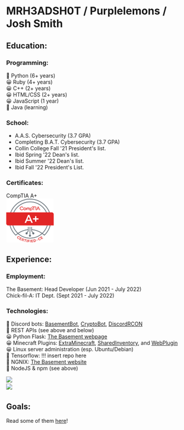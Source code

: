 # MRH3ADSH0T / Purplelemons / Josh Smith

## Education:
### Programming:
💖 Python (6+ years)\
😀 Ruby (4+ years)\
😀 C++ (2+ years)\
😀 HTML/CSS (2+ years)\
😀 JavaScript (1 year)\
🤔 Java (learning)

### School:
 * A.A.S. Cybersecurity (3.7 GPA)
 * Completing B.A.T. Cybersecurity (3.7 GPA)
 * Collin College Fall '21 President's list.
 * Ibid Spring '22 Dean's list.
 * Ibid Summer '22 Dean's list.
 * Ibid Fall '22 President's List.

### Certificates:
CompTIA A+\
<img src="Aplus Logo Certified CE.png" alt="Aplus Logo Certified CE" width="128"/>

## Experience:
### Employment:
The Basement: Head Developer (Jun 2021 - July 2022)\
Chick-fil-A: IT Dept. (Sept 2021 - July 2022)

### Technologies:
💖 Discord bots: [BasementBot](https://github.com/purplelemons-dev/basementbot), [CryptoBot](https://github.com/purplelemons-dev/380-crypto-center), [DiscordRCON](https://github.com/purplelemons-dev/discordRCON)\
💖 REST APIs (see above and below)\
😀 Python Flask: [The Basement webpage](https://thebasement.group/)\
😀 Minecraft Plugins: [ExtraMinecraft](https://github.com/purplelemons-dev/extraminecraft), [SharedInventory](https://github.com/purplelemons-dev/sharedinventory), and [WebPlugin](https://github.com/purplelemons-dev/webplugin)\
😀 Linux server administration (esp. Ubuntu/Debian)\
🤔 Tensorflow: !!! insert repo here\
🤔 NGNIX: [The Basement website](https://hub.thebasement.group/)\
🤔 NodeJS & npm (see above)


![](https://github-readme-stats.vercel.app/api?username=purplelemons-dev&count_private=true&show_icons=true&theme=vue-dark)\
![](https://github-readme-stats.vercel.app/api/top-langs/?username=purplelemons-dev&layout=compact&show_icons=true&theme=vue-dark)

## Goals:
Read some of them [here](https://github.com/users/purplelemons-dev/projects/1)!
